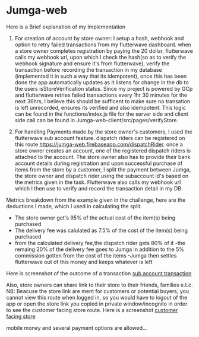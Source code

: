 # Jumga-web
Here is a Brief explanation of my Implementation

1. For creation of account by store owner:
I setup a hash, webhook and option to retry failed transactions from my flutterwave dashboard. when a store owner completes registration by paying the 20 dollar, flutterwave calls my webhook url, upon which I check the hash(so as to verify the webhook signature and ensure it's from flutterwave), verify the transaction before recording the transaction in my database (implemented it in such a way that its idempotent), once this has been done the app automatically updates as it listens for change in the db to the users isStoreVerification status. Since my project is powered by GCp and flutterwave retries failed transactions every 1hr 30 minutes for the next 36hrs, I believe this should be sufficent to make sure no transation is left unrecorded, ensures its verified and also idempotent. This logic can be found in the functions/index.js file for the server side and client side call can be found in Jumga-web-client/src/pages/verifyStore.

2. For handling Payments made by the store owner's customers, I used the flutterwave sub account feature. dispatch riders can be registered on this route https://jumga-web.firebaseapp.com/dispatchRider. once a store owner creates an account, one of the registered dispatch riders is attached to the account. The store owner also has to provide their bank account details during registration and upon successful purchase of items from the store by a customer, I split the payment between Jumga, the store owner and dispatch rider using the subaccount id's based on the metrics given in the task. Flutterwave also calls my webhook url which I then use to verify and record the transaction detail in my DB.

Metrics breakdown
from the example given in the challenge, here are the deductions I made, which I used in calculating the split.

- The store owner get's 95% of the actual cost of the item(s) being purchased
- The delivery fee was calulated as 7.5% of the cost of the item(s) being purchased
- from the calculated delivery fee,the dispatch rider gets 80% of it
-the remaing 20% of the delivery fee goes to Jumga in addition to the 5% commission gotten from the cost of the items
-Jumga then settles flutterwave out of this money and keeps whatever is left

Here is screenshot of the outcome of a transaction
 [sub account transaction](https://drive.google.com/file/d/1gOkwkJD7weCLTgn3rkziGmQrYjnGqiCl/view?usp=sharing)


Also, store owners can share link to their store to their friends, families e.t.c. NB: Beacuse the store link are ment for customers or potential buyers, you cannot view this route when logged in, so you would have to logout of the app or open the store link you copied in private window/incognito in order to see the customer facing store route.
Here is a screenshot
[customer facing store](https://drive.google.com/file/d/1oa_Y5yArO1vN1wif-nBkKZRTh0qWLu4v/view?usp=sharing)
 
mobile money and several payment options are allowed...
